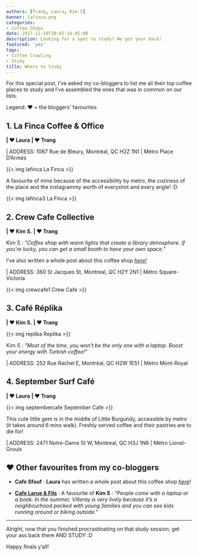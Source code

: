 ```yaml
---
authors: [Trang, Laura, Kim S]
banner: lafinca.png
categories:
- Coffee Shops
date: 2017-11-19T20:02:14-05:00
description: Looking for a spot to study? We got your back!
featured: 'yes'
tags:
- Coffee Crawling
- Study
title: Where to Study
---
```


For this special post, I’ve asked my co-bloggers to list me all their top coffee places to study and I’ve assembled the ones that was in common on our lists.

Legend: &hearts; = the bloggers’ favourites 
 

## 1. La Finca Coffee & Office
**| &hearts; Laura**
**| &hearts; Trang**

| ADDRESS: 1067 Rue de Bleury, Montréal, QC H2Z 1N1 | Métro Place D’Armes

{{< img lafinca La Finca >}}

A favourite of mine because of the accessibility by metro, the coziness of the place and the instagrammy worth of everyshot and every angle! :D 

{{< img lafinca3 La Finca >}}

## 2. Crew Cafe Collective 
**| &hearts; Kim S.**
**| &hearts; Trang**

Kim S : *"Coffee shop with warm lights that create a library atmosphere. If you’re lucky, you can get a small booth to have your own space."*

I’ve  also written a whole post about this coffee shop [*here!*](../crewcollective "Crew")

| ADDRESS: 360 St Jacques St, Montreal, QC H2Y 2N1 | Métro Square-Victoria 

{{< img crewcafe1 Crew Cafe >}}

## 3. Café Réplika

**| &hearts; Kim S.**
**| &hearts; Trang**

{{< img replika Replika >}}

Kim S : *"Most of the time, you won’t be the only one with a laptop. Boost your energy with Turkish coffee!"*


| ADDRESS: 252 Rue Rachel E, Montréal, QC H2W 1E51 | Métro Mont-Royal

## 4. September Surf Café 

**| &hearts; Laura**
**| &hearts; Trang**

{{< img septembercafe September Cafe >}}

This cute little gem is in the middle of Little Burgundy, accessible by metro (it takes around 6 mins walk). Freshly served coffee and their pastries are to die for! 


| ADDRESS: 2471 Notre-Dame St W, Montreal, QC H3J 1N6 | Métro Lionel-Groulx 

## &#10084; Other favourites from my co-bloggers 

- **Cafe Sfouf** : **Laura** has written a whole post about this coffee shop *[here](../cafesfouf)!*

- [**Cafe Larue & Fils**](https://www.facebook.com/caffedellavia) :
 A favourite of **Kim S** : *"People come with a laptop or a book. In the summer, Villeray is very lively because it’s a neighbourhood packed with young families and you can see kids running around or biking outside."*

---

Alright, now that you finished procrastinating on that study session, get your ass back there AND STUDY :D 

Happy finals y’all!

